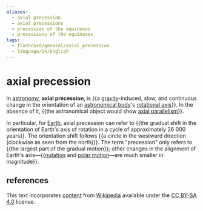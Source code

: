 ```yaml
---
aliases:
  - axial precession
  - axial precessions
  - precession of the equinoxes
  - precessions of the equinoxes
tags:
  - flashcard/general/axial_precession
  - language/in/English
---
```


# axial precession

In [astronomy](astronomy.md), __axial precession__, is {{a [gravity](gravity.md)-induced, slow, and continuous change in the orientation of an [astronomical body](astronomical%20object.md)'s [rotational axis](rotation%20around%20a%20fixed%20axis.md)}}. In the absence of it, {{the astronomical object would show [axial parallelism](axial%20parallelism.md)}}. <!--SR:!2024-07-21,14,290!2024-07-19,12,270-->

In particular, for [Earth](Earth.md), axial precession can refer to {{the gradual shift in the orientation of Earth's axis of rotation in a cycle of approximately 26&nbsp;000 years}}. The orientation shift follows {{a circle in the westward direction (clockwise as seen from the north)}}. The term "precession" only refers to {{the largest part of the gradual motion}}; other changes in the alignment of Earth's axis—{{[nutation](astronomical%20nutation.md) and [polar motion](polar%20motion.md)—are much smaller in magnitude}}. <!--SR:!2024-07-20,13,290!2024-07-21,14,290!2024-07-24,17,290!2024-07-24,17,290-->

## references

This text incorporates [content](https://en.wikipedia.org/wiki/axial_precession) from [Wikipedia](Wikipedia.md) available under the [CC BY-SA 4.0](https://creativecommons.org/licenses/by-sa/4.0/) license.
